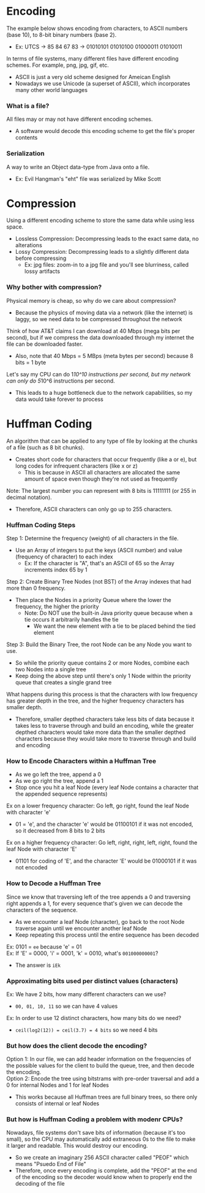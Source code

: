 # Encoding
The example below shows encoding from characters, to ASCII numbers (base 10), to 8-bit binary numbers (base 2).
- Ex: UTCS -> 85 84 67 83 -> 01010101 01010100 01000011 01010011

In terms of file systems, many different files have different encoding schemes. For example, png, jpg, gif, etc.
- ASCII is just a very old scheme designed for Ameican English
- Nowadays we use Unicode (a superset of ASCII), which incorporates many other world languages

### What is a file?
All files may or may not have different encoding schemes.
- A software would decode this encoding scheme to get the file's proper contents

### Serialization
A way to write an Object data-type from Java onto a file.
- Ex: Evil Hangman's "eht" file was serialized by Mike Scott

# Compression
Using a different encoding scheme to store the same data while using less space.
- Lossless Compression: Decompressing leads to the exact same data, no alterations
- Lossy Compression: Decompressing leads to a slightly different data before compressing
  - Ex: jpg files: zoom-in to a jpg file and you'll see blurriness, called lossy artifacts
  
### Why bother with compression?
Physical memory is cheap, so why do we care about compression?
- Because the physics of moving data via a network (like the internet) is laggy, so we need data to be compressed
throughout the network

Think of how AT&T claims I can download at 40 Mbps (mega bits per second), but if we compress the data
downloaded through my internet the file can be downloaded faster.
- Also, note that 40 Mbps = 5 MBps (meta bytes per second) because 8 bits = 1 byte

Let's say my CPU can do 1*10^10 instructions per second, but my network can only do 5*10^6 instructions per second.
- This leads to a huge bottleneck due to the network capabilities, so my data would take forever to process

# Huffman Coding
An algorithm that can be applied to any type of file by looking at the chunks of a file (such as 8 bit chunks).
- Creates short code for characters that occur frequently (like a or e), but long codes for infrequent
characters (like x or z)
  - This is because in ASCII all characters are allocated the same amount of space even though they're not used as frequently

Note: The largest number you can represent with 8 bits is 11111111 (or 255 in decimal notation).
- Therefore, ASCII characters can only go up to 255 characters.

### Huffman Coding Steps
Step 1: Determine the frequency (weight) of all characters in the file.
- Use an Array of integers to put the keys (ASCII number) and value (frequency of character) to each index
  - Ex: If the character is "A", that's an ASCII of 65 so the Array increments index 65 by 1
  
Step 2: Create Binary Tree Nodes (not BST) of the Array indexes that had more than 0 frequency.
- Then place the Nodes in a priority Queue where the lower the frequency, the higher the priority
  - Note: Do NOT use the built-in Java priority queue because when a tie occurs it arbitrarily handles the tie
    - We want the new element with a tie to be placed behind the tied element
    
Step 3: Build the Binary Tree, the root Node can be any Node you want to use.
- So while the priority queue contains 2 or more Nodes, combine each two Nodes into a single tree
- Keep doing the above step until there's only 1 Node within the priority queue that creates a single grand tree

What happens during this process is that the characters with low frequency has greater depth in the tree, and the
higher frequency characters has smaller depth.
- Therefore, smaller depthed characters take less bits of data because it takes less to traverse through and
build an encoding, while the greater depthed characters would take more data than the smaller depthed characters
because they would take more to traverse through and build and encoding

### How to Encode Characters within a Huffman Tree
- As we go left the tree, append a 0
- As we go right the tree, append a 1
- Stop once you hit a leaf Node (every leaf Node contains a character that the appended sequence represents)

Ex on a lower frequency character: Go left, go right, found the leaf Node with character 'e'
- 01 = 'e', and the character 'e' would be 01100101 if it was not encoded, so it decreased from 8 bits to 2 bits

Ex on a higher frequency character: Go left, right, right, left, right, found the leaf Node with character 'E'
- 01101 for coding of 'E', and the character 'E' would be 01000101 if it was not encoded

### How to Decode a Huffman Tree
Since we know that traversing left of the tree appends a 0 and traversing right appends a 1, for every sequence that's
given we can decode the characters of the sequence.
- As we encounter a leaf Node (character), go back to the root Node traverse again until we encounter another leaf Node
- Keep repeating this process until the entire sequence has been decoded

Ex: 0101 = ```ee``` because 'e' = 01  
Ex: If 'E' = 0000, 'i' = 0001, 'k' = 0010, what's ```001000000001```? 
- The answer is ```iEk```

### Approximating bits used per distinct values (characters)
Ex: We have 2 bits, how many different characters can we use?
- ```00, 01, 10, 11``` so we can have 4 values

Ex: In order to use 12 distinct characters, how many bits do we need?
- ```ceil(log2(12)) = ceil(3.7) = 4 bits``` so we need 4 bits

### But how does the client decode the encoding?
Option 1: In our file, we can add header information on the frequencies of the possible values for the client to
build the queue, tree, and then decode the encoding.  
Option 2: Encode the tree using bitstrams with pre-order traversal and add a 0 for internal Nodes and 1 for leaf Nodes
- This works because all Huffman trees are full binary trees, so there only consists of internal or leaf Nodes

### But how is Huffman Coding a problem with modenr CPUs?
Nowadays, file systems don't save bits of information (because it's too small), so the CPU may automatically add extraneous
0s to the file to make it larger and readable. This would destroy our encoding.
- So we create an imaginary 256 ASCII character called "PEOF" which means "Psuedo End of File"
- Therefore, once every encoding is complete, add the "PEOF" at the end of the encoding so the decoder would know when to
properly end the decoding of the file
